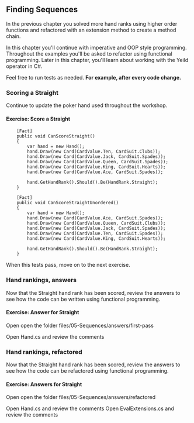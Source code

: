 ## Finding Sequences

In the previous chapter you solved more hand ranks using higher order functions and refactored with an extension method to create a method chain.

In this chapter you'll continue with imperative and OOP style programming. Throughout the examples you'll be asked to refactor using functional programming. Later in this chapter, you'll learn about working with the Yeild operator in C#.

Feel free to run tests as needed. **For example, after every code change.**

### Scoring a Straight

Continue to update the poker hand used throughout the workshop.

<h4 class="exercise-start">
    <b>Exercise</b>: Score a Straight
</h4>

        [Fact]
        public void CanScoreStraight()
        {
            var hand = new Hand();
            hand.Draw(new Card(CardValue.Ten, CardSuit.Clubs));
            hand.Draw(new Card(CardValue.Jack, CardSuit.Spades));
            hand.Draw(new Card(CardValue.Queen, CardSuit.Spades));
            hand.Draw(new Card(CardValue.King, CardSuit.Hearts));
            hand.Draw(new Card(CardValue.Ace, CardSuit.Spades));

            hand.GetHandRank().Should().Be(HandRank.Straight);
        }

        [Fact]
        public void CanScoreStraightUnordered()
        {
            var hand = new Hand();
            hand.Draw(new Card(CardValue.Ace, CardSuit.Spades));
            hand.Draw(new Card(CardValue.Queen, CardSuit.Clubs));
            hand.Draw(new Card(CardValue.Jack, CardSuit.Spades));
            hand.Draw(new Card(CardValue.Ten, CardSuit.Spades));
            hand.Draw(new Card(CardValue.King, CardSuit.Hearts));

            hand.GetHandRank().Should().Be(HandRank.Straight);
        }

When this tests pass, move on to the next exercise.

<div class="exercise-end"></div>

### Hand rankings, answers

Now that the Straight hand rank has been scored, review the answers to see how the code can be written using functional programming.

<h4 class="exercise-start">
    <b>Exercise</b>: Answer for Straight
</h4>

Open open the folder files/05-Sequences/answers/first-pass

Open Hand.cs and review the comments

<div class="exercise-end"></div>

### Hand rankings, refactored

Now that the Straight hand rank has been scored, review the answers to see how the code can be refactored using functional programming.

<h4 class="exercise-start">
    <b>Exercise</b>: Answers for Straight
</h4>

Open open the folder files/05-Sequences/answers/refactored

Open Hand.cs and review the comments
Open EvalExtensions.cs and review the comments

<div class="exercise-end"></div>